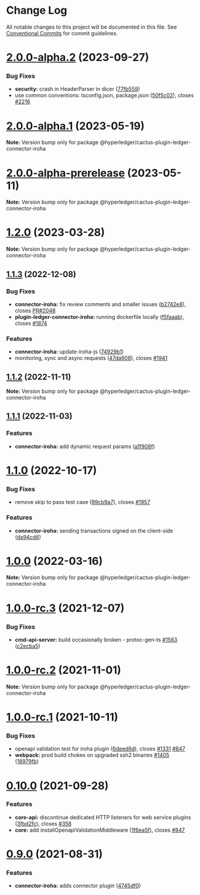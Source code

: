 # Change Log

All notable changes to this project will be documented in this file.
See [Conventional Commits](https://conventionalcommits.org) for commit guidelines.

# [2.0.0-alpha.2](https://github.com/hyperledger/cacti/compare/v2.0.0-alpha.1...v2.0.0-alpha.2) (2023-09-27)

### Bug Fixes

* **security:** crash in HeaderParser in dicer ([77fb559](https://github.com/hyperledger/cacti/commit/77fb559532448aae45cfe704da2637119bf93c27))
* use common conventions: tsconfig.json, package.json ([50f5c02](https://github.com/hyperledger/cacti/commit/50f5c02190ba28b77492c09e81f5d5ba6578e862)), closes [#2216](https://github.com/hyperledger/cacti/issues/2216)

# [2.0.0-alpha.1](https://github.com/hyperledger/cacti/compare/v2.0.0-alpha-prerelease...v2.0.0-alpha.1) (2023-05-19)

**Note:** Version bump only for package @hyperledger/cactus-plugin-ledger-connector-iroha

# [2.0.0-alpha-prerelease](https://github.com/hyperledger/cacti/compare/v1.2.0...v2.0.0-alpha-prerelease) (2023-05-11)

**Note:** Version bump only for package @hyperledger/cactus-plugin-ledger-connector-iroha

# [1.2.0](https://github.com/hyperledger/cactus/compare/v1.1.3...v1.2.0) (2023-03-28)

**Note:** Version bump only for package @hyperledger/cactus-plugin-ledger-connector-iroha

## [1.1.3](https://github.com/hyperledger/cactus/compare/v1.1.2...v1.1.3) (2022-12-08)

### Bug Fixes

* **connector-iroha:** fix review comments and smaller issues ([b2742e8](https://github.com/hyperledger/cactus/commit/b2742e8f6512f9804c6b4a943947b5bbe90785f0)), closes [PR#2048](https://github.com/PR/issues/2048)
* **plugin-ledger-connector-iroha:** running dockerfile locally ([f5faaab](https://github.com/hyperledger/cactus/commit/f5faaab75cecf22f588f0cdcb502952652fee058)), closes [#1874](https://github.com/hyperledger/cactus/issues/1874)

### Features

* **connector-iroha:** update-iroha-js ([74929b1](https://github.com/hyperledger/cactus/commit/74929b17869731adb67930429780cb5d33346d4a))
* monitoring, sync and async requests ([47da608](https://github.com/hyperledger/cactus/commit/47da608d378f5d48ca78b3d388b1c67da4c7aaf3)), closes [#1941](https://github.com/hyperledger/cactus/issues/1941)

## [1.1.2](https://github.com/hyperledger/cactus/compare/v1.1.1...v1.1.2) (2022-11-11)

**Note:** Version bump only for package @hyperledger/cactus-plugin-ledger-connector-iroha

## [1.1.1](https://github.com/hyperledger/cactus/compare/v1.1.0...v1.1.1) (2022-11-03)

### Features

* **connector-iroha:** add dynamic request params ([a1f908f](https://github.com/hyperledger/cactus/commit/a1f908f4c27b652a15896c9847aee97cc6ea11fd))

# [1.1.0](https://github.com/hyperledger/cactus/compare/v1.0.0...v1.1.0) (2022-10-17)

### Bug Fixes

* remove skip to pass test case ([99cb9a7](https://github.com/hyperledger/cactus/commit/99cb9a7fb22f112f32de333756f32ac13e588a54)), closes [#1957](https://github.com/hyperledger/cactus/issues/1957)

### Features

* **connector-iroha:** sending transactions signed on the client-side ([da94cd6](https://github.com/hyperledger/cactus/commit/da94cd6b4fc5a364761716374ec7f6e7021bc76b))

# [1.0.0](https://github.com/hyperledger/cactus/compare/v1.0.0-rc.3...v1.0.0) (2022-03-16)

**Note:** Version bump only for package @hyperledger/cactus-plugin-ledger-connector-iroha

# [1.0.0-rc.3](https://github.com/hyperledger/cactus/compare/v1.0.0-rc.2...v1.0.0-rc.3) (2021-12-07)

### Bug Fixes

* **cmd-api-server:** build occasionally broken - protoc-gen-ts [#1563](https://github.com/hyperledger/cactus/issues/1563) ([c2ecba5](https://github.com/hyperledger/cactus/commit/c2ecba54396d5e72b28d9ad538460d3bde2ca6d0))

# [1.0.0-rc.2](https://github.com/hyperledger/cactus/compare/v1.0.0-rc.1...v1.0.0-rc.2) (2021-11-01)

**Note:** Version bump only for package @hyperledger/cactus-plugin-ledger-connector-iroha

# [1.0.0-rc.1](https://github.com/hyperledger/cactus/compare/v0.10.0...v1.0.0-rc.1) (2021-10-11)

### Bug Fixes

* openapi validation test for iroha plugin ([6deed6d](https://github.com/hyperledger/cactus/commit/6deed6d3f070982061e33a11064ffb8d4e752f37)), closes [#1331](https://github.com/hyperledger/cactus/issues/1331) [#847](https://github.com/hyperledger/cactus/issues/847)
* **webpack:** prod build chokes on upgraded ssh2 binaries [#1405](https://github.com/hyperledger/cactus/issues/1405) ([18979fb](https://github.com/hyperledger/cactus/commit/18979fb33880d8ca30e2fda01fb3d598deb839f9))

# [0.10.0](https://github.com/hyperledger/cactus/compare/v0.9.0...v0.10.0) (2021-09-28)

### Features

* **core-api:** discontinue dedicated HTTP listeners for web service plugins ([3fbd2fc](https://github.com/hyperledger/cactus/commit/3fbd2fcb60d49090bf4e986bea74d4e988348659)), closes [#358](https://github.com/hyperledger/cactus/issues/358)
* **core:** add installOpenapiValidationMiddleware ([1f6ea5f](https://github.com/hyperledger/cactus/commit/1f6ea5fe3aa1ba997a655098d632034f13f232a5)), closes [#847](https://github.com/hyperledger/cactus/issues/847)

# [0.9.0](https://github.com/hyperledger/cactus/compare/v0.8.0...v0.9.0) (2021-08-31)

### Features

* **connector-iroha:** adds connector plugin ([4745df0](https://github.com/hyperledger/cactus/commit/4745df0bee6b9ab5fb9e57bb603ae95d6baeb391))
